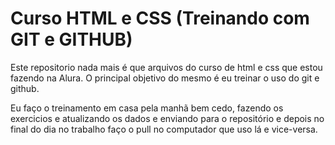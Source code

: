 # Curso HTML e CSS (Treinando com GIT e GITHUB)
Este repositorio nada mais é que arquivos do curso de html e css que estou fazendo na Alura.
O principal objetivo do mesmo é eu treinar o uso do git e github.

Eu faço o treinamento em casa pela manhã bem cedo, fazendo os exercicios e atualizando os dados e enviando para o repositório
e depois no final do dia no trabalho faço o pull no computador que uso lá e vice-versa.

